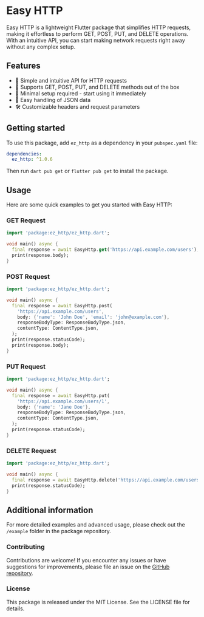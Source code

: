 # Easy HTTP

Easy HTTP is a lightweight Flutter package that simplifies HTTP requests, making it effortless to perform GET, POST, PUT, and DELETE operations. With an intuitive API, you can start making network requests right away without any complex setup.

## Features

- 🚀 Simple and intuitive API for HTTP requests
- 🔧 Supports GET, POST, PUT, and DELETE methods out of the box
- 🎯 Minimal setup required - start using it immediately
- 🔄 Easy handling of JSON data
- 🛠 Customizable headers and request parameters

## Getting started

To use this package, add `ez_http` as a dependency in your `pubspec.yaml` file:
```yaml
dependencies:
  ez_http: ^1.0.6
```

Then run `dart pub get` or `flutter pub get` to install the package.

## Usage

Here are some quick examples to get you started with Easy HTTP:

### GET Request

```dart
import 'package:ez_http/ez_http.dart';

void main() async {
  final response = await EasyHttp.get('https://api.example.com/users');
  print(response.body);
}
```

### POST Request

```dart
import 'package:ez_http/ez_http.dart';

void main() async {
  final response = await EasyHttp.post(
    'https://api.example.com/users',
    body: {'name': 'John Doe', 'email': 'john@example.com'},
    responseBodyType: ResponseBodyType.json,
    contentType: ContentType.json,
  );
  print(response.statusCode);
  print(response.body);
}
```

### PUT Request

```dart
import 'package:ez_http/ez_http.dart';

void main() async {
  final response = await EasyHttp.put(
    'https://api.example.com/users/1',
    body: {'name': 'Jane Doe'},
    responseBodyType: ResponseBodyType.json,
    contentType: ContentType.json,
  );
  print(response.statusCode);
}
```

### DELETE Request

```dart
import 'package:ez_http/ez_http.dart';

void main() async {
  final response = await EasyHttp.delete('https://api.example.com/users/1');
  print(response.statusCode);
}
```

## Additional information

For more detailed examples and advanced usage, please check out the `/example` folder in the package repository.

### Contributing

Contributions are welcome! If you encounter any issues or have suggestions for improvements, please file an issue on the [GitHub repository](https://github.com/infinverse/ez_http).

### License

This package is released under the MIT License. See the LICENSE file for details.
